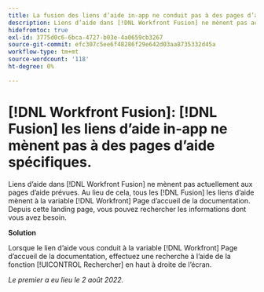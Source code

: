```yaml
---
title: La fusion des liens d’aide in-app ne conduit pas à des pages d’aide spécifiques
description: Liens d’aide dans [!DNL Workfront Fusion] ne mènent pas actuellement aux pages d’aide prévues. Tous les liens d’aide de Fusion mènent à la page d’accueil de la documentation de Workfront. Depuis cette landing page, vous pouvez rechercher les informations dont vous avez besoin.
hidefromtoc: true
exl-id: 3775d0c6-6bca-4727-b03e-4a0659cb3267
source-git-commit: efc307c5ee6f48286f29e642d03aa8735332d45a
workflow-type: tm+mt
source-wordcount: '118'
ht-degree: 0%

---
```


# [!DNL Workfront Fusion]: [!DNL Fusion] les liens d’aide in-app ne mènent pas à des pages d’aide spécifiques.

Liens d’aide dans [!DNL Workfront Fusion] ne mènent pas actuellement aux pages d’aide prévues. Au lieu de cela, tous les [!DNL Fusion] les liens d’aide mènent à la variable [!DNL Workfront] Page d’accueil de la documentation. Depuis cette landing page, vous pouvez rechercher les informations dont vous avez besoin.

**Solution**

Lorsque le lien d’aide vous conduit à la variable [!DNL Workfront] Page d’accueil de la documentation, effectuez une recherche à l’aide de la fonction [!UICONTROL Rechercher] en haut à droite de l’écran.

_Le premier a eu lieu le 2 août 2022._

